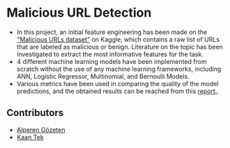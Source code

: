 # Malicious URL Detection
* In this project, an initial feature engineering has been made on the ["Malicious URLs dataset"](https://www.kaggle.com/datasets/sid321axn/malicious-urls-dataset) on Kaggle, which contains a raw list of URLs that are labeled as malicious or benign. Literature on the topic has been investigated to extract the most informative features for the task.
* 4 different machine learning models have been implemented from scratch without the use of any machine learning frameworks, including ANN, Logistic Regressor, Multinomial, and Bernoulli Models.
* Various metrics have been used in comparing the quality of the model predictions, and the obtained results can be reached from this [report.](https://github.com/alperengozeten/Malicious-URL-Detection/blob/master/final_report.pdf).
## Contributors
- [Alperen Gözeten](https://github.com/alperengozeten)
- [Kaan Tek](https://github.com/KaanTekTr)
